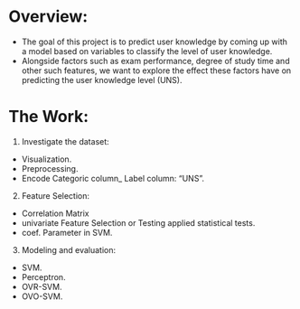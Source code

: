 <h1>Overview:</h1>
<ul>
<li> The goal of this project is to predict user knowledge by
coming up with a model based on variables to classify the
level of user knowledge.
<li> Alongside factors such as exam performance, degree of study
time and other such features, we want to explore the effect
these factors have on predicting the user knowledge level
(UNS).
</ul>

<h1>The Work:</h1>

1. Investigate the dataset:
- Visualization.
- Preprocessing.
- Encode Categoric column_ Label column: “UNS”.
2. Feature Selection:
 - Correlation Matrix
 - univariate Feature Selection or Testing applied statistical tests.
 - coef. Parameter in SVM.
3. Modeling and evaluation:
 - SVM.
 - Perceptron.
 - OVR-SVM.
 - OVO-SVM.
 
